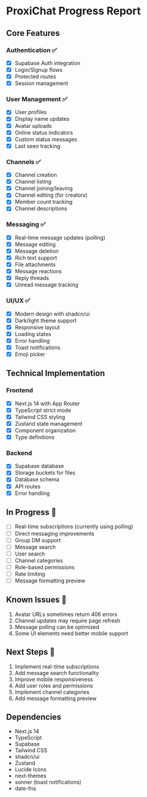 # ProxiChat Progress Report

## Core Features

### Authentication ✅
- [x] Supabase Auth integration
- [x] Login/Signup flows
- [x] Protected routes
- [x] Session management

### User Management ✅
- [x] User profiles
- [x] Display name updates
- [x] Avatar uploads
- [x] Online status indicators
- [x] Custom status messages
- [x] Last seen tracking

### Channels ✅
- [x] Channel creation
- [x] Channel listing
- [x] Channel joining/leaving
- [x] Channel editing (for creators)
- [x] Member count tracking
- [x] Channel descriptions

### Messaging ✅
- [x] Real-time message updates (polling)
- [x] Message editing
- [x] Message deletion
- [x] Rich text support
- [x] File attachments
- [x] Message reactions
- [x] Reply threads
- [x] Unread message tracking

### UI/UX ✅
- [x] Modern design with shadcn/ui
- [x] Dark/light theme support
- [x] Responsive layout
- [x] Loading states
- [x] Error handling
- [x] Toast notifications
- [x] Emoji picker

## Technical Implementation

### Frontend
- [x] Next.js 14 with App Router
- [x] TypeScript strict mode
- [x] Tailwind CSS styling
- [x] Zustand state management
- [x] Component organization
- [x] Type definitions

### Backend
- [x] Supabase database
- [x] Storage buckets for files
- [x] Database schema
- [x] API routes
- [x] Error handling

## In Progress 🚧
- [ ] Real-time subscriptions (currently using polling)
- [ ] Direct messaging improvements
- [ ] Group DM support
- [ ] Message search
- [ ] User search
- [ ] Channel categories
- [ ] Role-based permissions
- [ ] Rate limiting
- [ ] Message formatting preview

## Known Issues 🐛
1. Avatar URLs sometimes return 406 errors
2. Channel updates may require page refresh
3. Message polling can be optimized
4. Some UI elements need better mobile support

## Next Steps 🎯
1. Implement real-time subscriptions
2. Add message search functionality
3. Improve mobile responsiveness
4. Add user roles and permissions
5. Implement channel categories
6. Add message formatting preview

## Dependencies
- Next.js 14
- TypeScript
- Supabase
- Tailwind CSS
- shadcn/ui
- Zustand
- Lucide Icons
- next-themes
- sonner (toast notifications)
- date-fns 